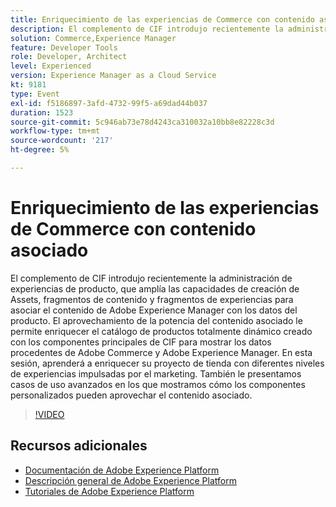 ```yaml
---
title: Enriquecimiento de las experiencias de Commerce con contenido asociado
description: El complemento de CIF introdujo recientemente la administración de experiencias de producto, que amplía las capacidades de creación de Assets, fragmentos de contenido y fragmentos de experiencias para asociar el contenido de Adobe Experience Manager con los datos del producto. El aprovechamiento de la potencia del contenido asociado le permite enriquecer el catálogo de productos totalmente dinámico creado con los componentes principales de CIF para mostrar los datos procedentes de Adobe Commerce y Adobe Experience Manager. En esta sesión, aprenderá a enriquecer su proyecto de tienda con diferentes niveles de experiencias impulsadas por el marketing. También le presentamos casos de uso avanzados en los que mostramos cómo los componentes personalizados pueden aprovechar el contenido asociado.
solution: Commerce,Experience Manager
feature: Developer Tools
role: Developer, Architect
level: Experienced
version: Experience Manager as a Cloud Service
kt: 9181
type: Event
exl-id: f5186897-3afd-4732-99f5-a69dad44b037
duration: 1523
source-git-commit: 5c946ab73e78d4243ca310032a10bb8e82228c3d
workflow-type: tm+mt
source-wordcount: '217'
ht-degree: 5%

---
```


# Enriquecimiento de las experiencias de Commerce con contenido asociado

El complemento de CIF introdujo recientemente la administración de experiencias de producto, que amplía las capacidades de creación de Assets, fragmentos de contenido y fragmentos de experiencias para asociar el contenido de Adobe Experience Manager con los datos del producto. El aprovechamiento de la potencia del contenido asociado le permite enriquecer el catálogo de productos totalmente dinámico creado con los componentes principales de CIF para mostrar los datos procedentes de Adobe Commerce y Adobe Experience Manager. En esta sesión, aprenderá a enriquecer su proyecto de tienda con diferentes niveles de experiencias impulsadas por el marketing. También le presentamos casos de uso avanzados en los que mostramos cómo los componentes personalizados pueden aprovechar el contenido asociado.

>[!VIDEO](https://video.tv.adobe.com/v/337772/?quality=12&learn=on&hidetitle=true)

## Recursos adicionales

- [Documentación de Adobe Experience Platform](https://experienceleague.adobe.com/docs/experience-platform.html)
- [Descripción general de Adobe Experience Platform](https://experienceleague.adobe.com/docs/experience-platform/landing/home.html?lang=es)
- [Tutoriales de Adobe Experience Platform](https://experienceleague.adobe.com/docs/platform-learn/tutorials/overview.html?lang=es)
